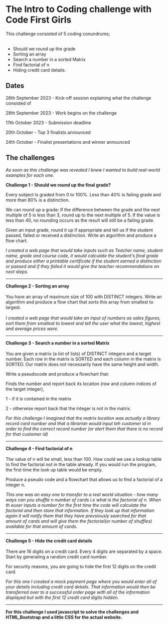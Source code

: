 <h1>The Intro to Coding challenge with Code First Girls</h1>
This challenge consisted of 5 coding conundrums; 
<br><br>
<ul>
  <li>Should we round up the grade</li>
  <li>Sorting an array</li>
  <li>Search a number in a sorted Matrix</li>
  <li>Find factorial of n</li>
  <li>Hiding credit card details.</li>
</ul>

<h2>Dates</h2>

26th September 2023 - Kick-off session explaining what the challenge consisted of

28th September 2023 - Work begins on the challenge

17th October 2023 - Submission deadline

20th October - Top 3 finalists announced

24th October - Finalist presentations and winner announced

<h2>The challenges</h2>
  
<em>As soon as this challenge was revealed I knew I wanted to build real-world examples for each one.</em>

<b>Challenge 1 - Should we round up the final grade?</b>

Every subject is graded from 0 to 100%. Less than 40% is failing grade and more than 80% is a distinction. 

We can round up a grade:
If the difference between the  grade and the next multiple of 5  is less than 3, round  up to the next multiple of 5.
If the value is less than 40, no rounding occurs as the result will still be a failing grade.

Given an input grade, round it up if appropriate and tell us if the student passed, failed or received a distinction.  Write an algorithm and produce a flow chart.

<em>I created a web page that would take inputs such as Teacher name, student name, grade and course code, it would calculate the student's final grade and produce either a printable certificate if the student earned a distinction or passed and if they failed it would give the teacher recommendations on next steps.</em>
<br>
<hr>
<b>Challenge 2 - Sorting an array</b>
<br><br>
You have an array of maximum size of 100 with DISTINCT integers. Write an algorithm and produce a flow chart that sorts this array from smallest to largest. 
<br><br>
<em>I created a web page that would take an input of numbers as sales figures, sort them from smallest to lowest and tell the user what the lowest, highest and average prices were.</em>
<hr>
<b>Challenge 3 - Search a number in a sorted Matrix</b>
<br><br>
You are given a matrix (a list of lists) of DISTINCT integers and a target number. Each row in the matrix is SORTED and each column in the matrix is SORTED. Our matrix does not necessarily have the same height and width.

Write a pseudocode and produce a flowchart that:

Finds the number and report back its location (row and column indices of the target integer), 

1 - if it is contained in the matrix

2 - otherwise report back that the integer is not in the matrix.

<em>For this challenge I imagined that the matrix location was actually a library record card number and that a librarian would input teh customer id in order to find the correct record number (or alert them that there is no record for that customer id)
</em>
<hr>
<b>Challenge 4 - Find factorial of n</b>
<br><br>
The value of n will be small, less than 100. How could we use a lookup table to find the factorial not in the table already. If you would run the program, the first time the look up table would be empty. 

Produce a pseudo code and a flowchart that allows us to find a factorial of a integer n. 

<em>This one was an easy one to transfer to a real world situation - how many ways can you shuffle n number of cards i.e what is the factorial of n. When th euser inputs a number for the first time the code will calculate the factorial and then store that information. If they look up that information again it will notify them that they have prevsiously searched for that amount of cards and will give them the factorial(or number of shuffles) available for that amount of cards.
</em>
<hr>
<b>Challenge 5 - Hide the credit card details</b>
<br><br>
There are 16 digits on a credit card. Every 4 digits are separated by a space. Start by generating a random credit card number. 

For security reasons, you are going to hide the first 12 digits on the credit card.

<em>For this one I created a mock payment page where you would enter all of your details including credit card details. That information would then be transferred over to a successful order page with all of the information displayed but with the first 12 credit card digits hidden.
</em>
<hr>
<b>For this challenge I used javascript to solve the challenges and HTML,Bootstrap and a little CSS for the actual website.</b>



